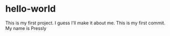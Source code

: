 # hello-world
This is my first project. I guess I'll make it about me.
This is my first commit.
My name is Pressly
